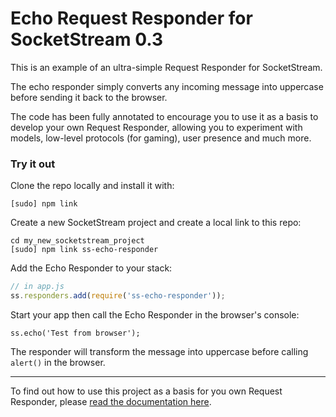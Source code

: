 # Echo Request Responder for SocketStream 0.3

This is an example of an ultra-simple Request Responder for SocketStream.

The echo responder simply converts any incoming message into uppercase before sending it back to the browser.

The code has been fully annotated to encourage you to use it as a basis to develop your own Request Responder, allowing you to experiment with models, low-level protocols (for gaming), user presence and much more.


### Try it out

Clone the repo locally and install it with:

    [sudo] npm link

Create a new SocketStream project and create a local link to this repo:

    cd my_new_socketstream_project
    [sudo] npm link ss-echo-responder

Add the Echo Responder to your stack:

```javascript
// in app.js
ss.responders.add(require('ss-echo-responder'));
```

Start your app then call the Echo Responder in the browser's console:

    ss.echo('Test from browser');

The responder will transform the message into uppercase before calling `alert()` in the browser.

***

To find out how to use this project as a basis for you own Request Responder, please [read the documentation here](https://github.com/socketstream/socketstream/blob/master/doc/guide/en/writing_request_responders.md).